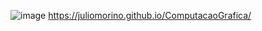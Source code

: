 ![image](https://github.com/user-attachments/assets/f69293de-e84e-4e56-a98e-9cfb3d906f97)
https://juliomorino.github.io/ComputacaoGrafica/
